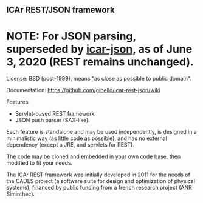 ## ICAr REST/JSON framework

# NOTE: For JSON parsing, superseded by [icar-json](https://github.com/gibello/icar-json), as of June 3, 2020 (REST remains unchanged).

License: BSD (post-1999), means "as close as possible to public domain".

Documentation: https://github.com/gibello/icar-rest-json/wiki

Features:
- Servlet-based REST framework
- JSON push parser (SAX-like).

Each feature is standalone and may be used independently, is designed in a minimalistic way
(as little code as possible), and has no external dependency (except a JRE, and servlets for REST).

The code may be cloned and embedded in your own code base, then modified to fit your needs.

The ICAr REST framework was initially developed in 2011 for the needs of the CADES project
(a software suite for design and optimization of physical systems),
financed by public funding from a french research project (ANR Siminthec).
